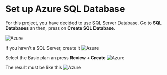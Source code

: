 # Set up Azure SQL Database
For this project, you have decided to use SQL Server Database. Go to **SQL Databases** an then, press on **Create SQL Database**.

![Azure](https://danielasensiolabs.blob.core.windows.net/myweeklydietlab/05_Create_sql_server_(1).png)

If you havn't a SQL Server, create it
![Azure](https://danielasensiolabs.blob.core.windows.net/myweeklydietlab/05_Create_sql_server_(2).png)

Select the Basic plan an press **Review + Create**
![Azure](https://danielasensiolabs.blob.core.windows.net/myweeklydietlab/05_Create_sql_server_(3).png)

The result must be like this
![Azure](https://danielasensiolabs.blob.core.windows.net/myweeklydietlab/05_Create_sql_server_(4).png)
